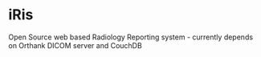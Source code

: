 # iRis
Open Source web based Radiology Reporting system - currently depends on Orthank DICOM server and CouchDB
